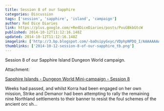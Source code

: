 ```yaml
---
title: Session 8 of our Sapphire
categories: Discussion
tags: ['session', 'sapphire', 'island', 'campaign']
author: Red Dice Diaries
link: https://plus.google.com/+RedDiceDiaries/posts/PvuGBkbGtcW
published: 2014-10-12T11:12:16.148Z
updated: 2014-10-12T11:12:16.148Z
imagelink: ['http://3.bp.blogspot.com/-baOsipyGxyc/VDphpNPDQ_I/AAAAAAAABec/EnhcXVsQ4Fo/s1600/caradhras.jpg']
thumblinks: ['2014-10-12-session-8-of-our-sapphire_tb.png']
---
```


Session 8 of our Sapphire Island Dungeon World campaign.


Attachment:

<a href='http://reddicediaries.blogspot.com/2014/10/sapphire-islands-dungeon-world-mini.html'>Sapphire Islands - Dungeon World Mini-campaign - Session 8</a>


Weeks had passed, and whilst Korra had been engaged on her own mission, Strike and Demanor had been attempting to rally the remaining nine Northland settlements to their banner to resist the foul schemes of the ancient orc sh...